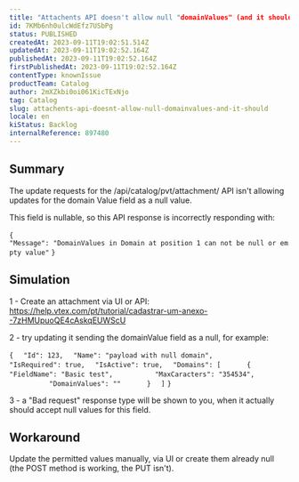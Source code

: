 ```yaml
---
title: "Attachents API doesn't allow null "domainValues" (and it should)"
id: 7KMb6nh0ulcWdEfz7USbPg
status: PUBLISHED
createdAt: 2023-09-11T19:02:51.514Z
updatedAt: 2023-09-11T19:02:52.164Z
publishedAt: 2023-09-11T19:02:52.164Z
firstPublishedAt: 2023-09-11T19:02:52.164Z
contentType: knownIssue
productTeam: Catalog
author: 2mXZkbi0oi061KicTExNjo
tag: Catalog
slug: attachents-api-doesnt-allow-null-domainvalues-and-it-should
locale: en
kiStatus: Backlog
internalReference: 897480
---
```


## Summary


The update requests for the /api/catalog/pvt/attachment/ API isn't allowing updates for the domain Value field as a null value.

This field is nullable, so this API response is incorrectly responding with:

`{`
`  "Message": "DomainValues in Domain at position 1 can not be null or empty value"`
`}`


##

## Simulation


1 - Create an attachment via UI or API: https://help.vtex.com/pt/tutorial/cadastrar-um-anexo--7zHMUpuoQE4cAskqEUWScU

2 - try updating it sending the domainValue field as a null, for example:

`{`
`  "Id": 123,`
`  "Name": "payload with null domain",`
`  "IsRequired": true,`
`  "IsActive": true,`
`  "Domains": [`
`      {`
`          "FieldName": "Basic test",`
`          "MaxCaracters": "354534",`
`          "DomainValues": ""`
`      }`
`  ]`
`}`

3 - a "Bad request" response type will be shown to you, when it actually should accept null values for this field.


##

## Workaround


Update the permitted values manually, via UI or create them already null (the POST method is working, the PUT isn't).





